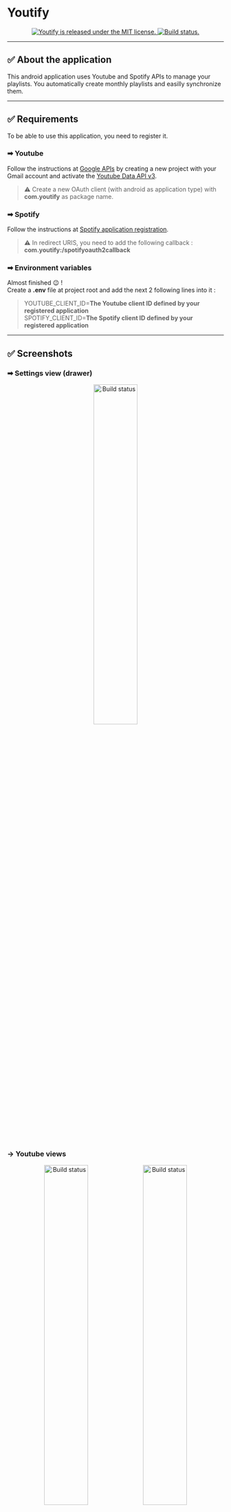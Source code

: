# Youtify

<p align="center">
  <a href="https://github.com/lopopito14/Youtify/blob/master/LICENSE">
    <img src="https://img.shields.io/badge/license-MIT-blue.svg" alt="Youtify is released under the MIT license." />
  </a>
  <a href="https://appcenter.ms">
    <img src="https://build.appcenter.ms/v0.1/apps/9968ae44-015c-4bba-8d92-73b5c7406747/branches/master/badge" alt="Build status." />
  </a>
</p>

---

## &#9989; About the application

This android application uses Youtube and Spotify APIs to manage your playlists. You automatically create monthly playlists and easilly synchronize them.

---

## &#9989; Requirements

To be able to use this application, you need to register it.

### ➡ Youtube

Follow the instructions at [Google APIs](https://console.developers.google.com) by creating a new project with your Gmail account and activate the [Youtube Data API v3](https://console.developers.google.com/apis/library/youtube.googleapis.com?id=125bab65-cfb6-4f25-9826-4dcc309bc508).

> &#x26A0; Create a new OAuth client (with android as application type) with **com.youtify** as package name.

### ➡ Spotify

Follow the instructions at [Spotify application registration](https://developer.spotify.com/documentation/general/guides/app-settings/).

> &#x26A0; In redirect URIS, you need to add the following callback : **com.youtify:/spotifyoauth2callback**

### ➡ Environment variables

Almost finished 😉 !  
Create a **.env** file at project root and add the next 2 following lines into it :

> YOUTUBE_CLIENT_ID=**The Youtube client ID defined by your registered application**  
> SPOTIFY_CLIENT_ID=**The Spotify client ID defined by your registered application**

---

## &#9989; Screenshots

### ➡ Settings view (drawer)

<p align="center">
    <img src="docs/Screenshot_1.jpg" alt="Build status" width="45%"/>
</p>

### &#8594; Youtube views

<p align="center">
    <img src="docs/Screenshot_2.jpg" alt="Build status" width="45%"/>
    <img src="docs/Screenshot_3.jpg" alt="Build status" width="45%"/>
</p>

### ➡ Spotify views

<p align="center">
    <img src="docs/Screenshot_7.jpg" alt="Build status" width="45%"/>
    <img src="docs/Screenshot_8.jpg" alt="Build status" width="45%"/>
</p>
<p align="center">
    <img src="docs/Screenshot_9.jpg" alt="Build status" width="45%"/>
</p>

### ➡ Synchronize views

<p align="center">
    <img src="docs/Screenshot_4.jpg" alt="Build status" width="45%"/>
    <img src="docs/Screenshot_5.jpg" alt="Build status" width="45%"/>
</p>

<p align="center">
    <img src="docs/Screenshot_6.jpg" alt="Build status" width="45%"/>
</p>

### &#9989; License

Youtify is MIT licensed, as found in the [LICENSE](https://github.com/lopopito14/Youtify/blob/master/LICENSE) file.
